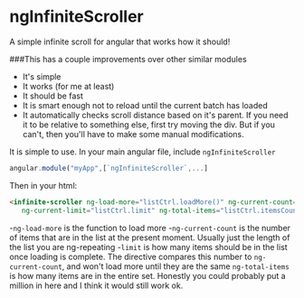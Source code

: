 # ngInfiniteScroller
A simple infinite scroll for angular that works how it should!

###This has a couple improvements over other similar modules
- It's simple
- It works (for me at least)
- It should be fast
- It is smart enough not to reload until the current batch has loaded
- It automatically checks scroll distance based on it's parent.  If you need it to be relative to something else, first try moving the div.  But if you can't, then you'll have to make some manual modifications.

It is simple to use.  In your main angular file, include `ngInfiniteScroller`

```javascript
angular.module("myApp",[`ngInfiniteScroller`,...]
```

Then in your html:

``` html
<infinite-scroller ng-load-more="listCtrl.loadMore()" ng-current-count="listCtrl.items.length"
   ng-current-limit="listCtrl.limit" ng-total-items="listCtrl.itemsCount"></infinite-scroller>
```
-`ng-load-more` is the function to load more
-`ng-current-count` is the number of items that are in the list at the present moment.  Usually just the length of the list you are ng-repeating
-`limit` is how many items should be in the list once loading is complete.  The directive compares this number to `ng-current-count`, and won't load more until they are the same
`ng-total-items` is how many items are in the entire set. Honestly you could probably put a million in here and I think it would still work ok.
